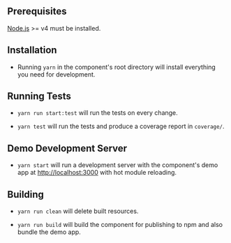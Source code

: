 ## Prerequisites

[Node.js](http://nodejs.org/) >= v4 must be installed.

## Installation

* Running `yarn` in the component's root directory will install everything you need for development.

## Running Tests

* `yarn run start:test` will run the tests on every change.

* `yarn test` will run the tests and produce a coverage report in `coverage/`.

## Demo Development Server

* `yarn start` will run a development server with the component's demo app at [http://localhost:3000](http://localhost:3000) with hot module reloading.

## Building

* `yarn run clean` will delete built resources.

* `yarn run build` will build the component for publishing to npm and also bundle the demo app.
